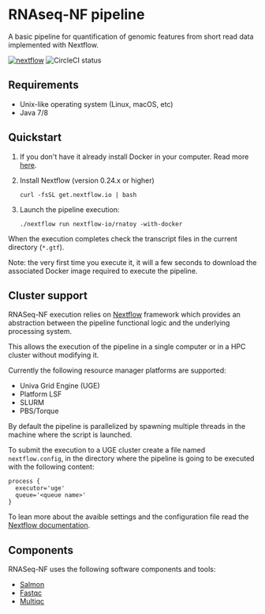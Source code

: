 # RNAseq-NF pipeline 

A basic pipeline for quantification of genomic features from short read data
implemented with Nextflow.

[![nextflow](https://img.shields.io/badge/nextflow-%E2%89%A50.24.0-brightgreen.svg)](http://nextflow.io)
![CircleCI status](https://circleci.com/gh/nextflow-io/rnatoy.png?style=shield)

## Requirements 

* Unix-like operating system (Linux, macOS, etc)
* Java 7/8 

## Quickstart 

1) If you don't have it already install Docker in your computer. Read more [here](https://docs.docker.com/).

2) Install Nextflow (version 0.24.x or higher)

    `curl -fsSL get.nextflow.io | bash`

3) Launch the pipeline execution: 

    `./nextflow run nextflow-io/rnatoy -with-docker` 
        
When the execution completes check the transcript files in the current directory (`*.gtf`). 

Note: the very first time you execute it, it will a few seconds to download the associated 
Docker image required to execute the pipeline.  

## Cluster support

RNASeq-NF execution relies on [Nextflow](http://www.nextflow.io) framework which provides an 
abstraction between the pipeline functional logic and the underlying processing system.

This allows the execution of the pipeline in a single computer or in a HPC cluster without modifying it.

Currently the following resource manager platforms are supported:

  + Univa Grid Engine (UGE)
  + Platform LSF
  + SLURM
  + PBS/Torque


By default the pipeline is parallelized by spawning multiple threads in the machine where the script is launched.

To submit the execution to a UGE cluster create a file named `nextflow.config`, in the directory
where the pipeline is going to be executed with the following content:

    process {
      executor='uge'
      queue='<queue name>'
    }

To lean more about the avaible settings and the configuration file read the 
[Nextflow documentation](http://www.nextflow.io/docs/latest/config.html).


## Components 

RNASeq-NF uses the following software components and tools: 

* [Salmon](https://combine-lab.github.io/salmon/)
* [Fastqc](https://www.bioinformatics.babraham.ac.uk/projects/fastqc/)
* [Multiqc](https://multiqc.info)

